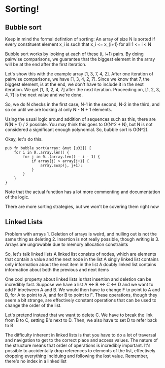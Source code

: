 # Sorting!
## Bubble sort

Keep in mind the formal defintion of sorting: An array of size N is sorted if every constituent element x_i is such that x_i <= x_{i+1} for all 1 <= i < N

Bubble sort works by looking at each of these (i, i+1) pairs. By doing pairwise comparisons, we guarantee that the biggest element in the array will be at the end after the first iteration. 

Let's show this with the example array [1, 3, 7, 4, 2]. After one iteration of pairwise comparisons, we have [1, 3, 4, 2, 7]. Since we know that 7, the biggest element, is at the end, we don't have to include it in the next iteration. We get [1, 3, 2, 4, 7] after the next iteration. Proceeding on, [1, 2, 3, 4, 7] is the next value and we're done. 

So, we do N checks in the first case, N-1 in the second, N-2 in the third, and so on until we are looking at only N - N + 1 elements. 

Using the usual logic around addition of sequences such as this, there are N(N + 1) / 2 possible. You may think this goes to O(N^2 + N), but N is not considered a significant enough polynomial. So, bubble sort is O(N^2).

Okay, let's do this.

```
pub fn bubble_sort(array: &mut [u32]) {
    for i in 0..array.len() {
        for j in 0..(array.len() - i - 1) {
            if array[j] > array[j+1] {
                array.swap(j, j+1);
            }
        }
    }
}
```

Note that the actual function has a lot more commenting and documentation of the logic. 

There are more sorting strategies, but we won't be covering them right now

## Linked Lists
Problem with arrays
    1. Deletion of arrays is weird, and nulling out is not the same thing as deleting
    2. Insertion is not really possible, though writing is
    3. Arrays are ungrowable due to memory allocation constraints

So, let's talk linked lists
A linked list consists of nodes, which are elements that contain a value and the next node in the list
    A singly linked list contains only information about the next item in the list
    A doubly linked list contains information about both the previous and next items

One cool property about linked lists is that insertion and deletion can be incredibly fast. 
Suppose we have a list A <-> B <-> C <-> D and we want to add F inbetween A and B. We would then have to change F to point to A and B, for A to point to A, and for B to point to F. 
These operations, though they seem a bit strange, are effectively constant operations that can be used to change the order of the list. 

Let's pretend instead that we want to delete C. We have to break the link from B to C, setting B's next to D. Then, we also have to set D to refer back to B

The difficulty inherent in linked lists is that you have to do a lot of traversal and navigation to get to the correct place and access values. The nature of the structure means that order of operations is incredibly important. It's possible to accidentally drop references to elements of the list, effectively dropping everything inclduing and following the lost value. Remember, there's no index in a linked list
